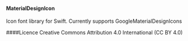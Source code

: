 #### MaterialDesignIcon
Icon font library for Swift. Currently supports GoogleMaterialDesignIcons

####Licence
Creative Commons Attribution 4.0 International (CC BY 4.0)
